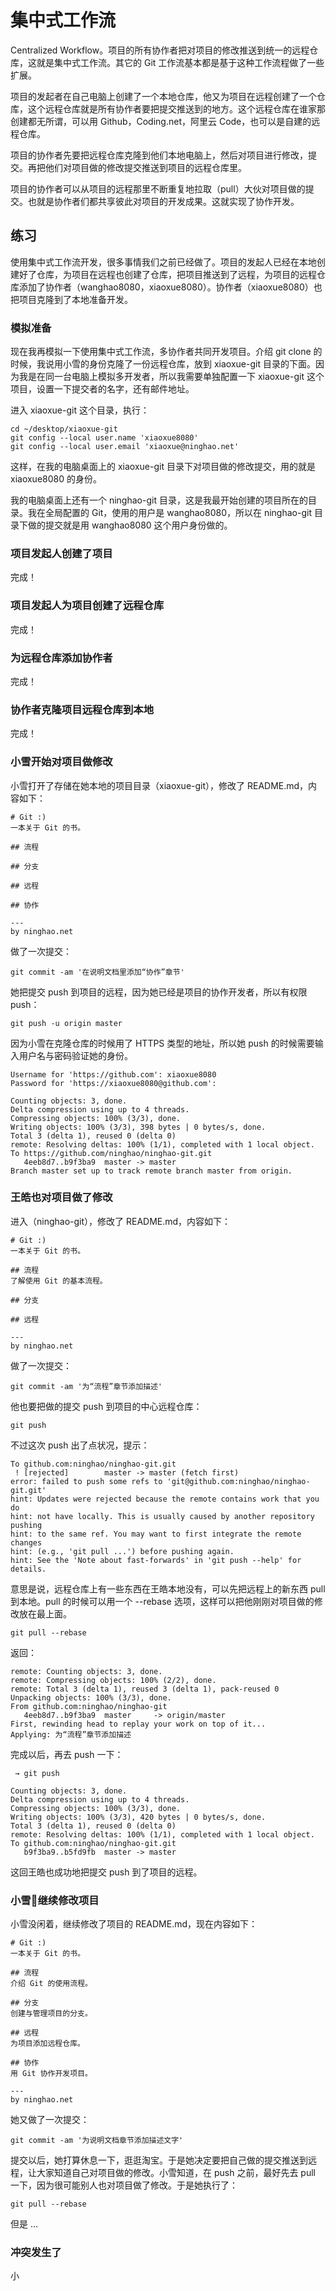 # 集中式工作流

Centralized Workflow。项目的所有协作者把对项目的修改推送到统一的远程仓库，这就是集中式工作流。其它的 Git 工作流基本都是基于这种工作流程做了一些扩展。

项目的发起者在自己电脑上创建了一个本地仓库，他又为项目在远程创建了一个仓库，这个远程仓库就是所有协作者要把提交推送到的地方。这个远程仓库在谁家那创建都无所谓，可以用 Github，Coding.net，阿里云 Code，也可以是自建的远程仓库。

项目的协作者先要把远程仓库克隆到他们本地电脑上，然后对项目进行修改，提交。再把他们对项目做的修改提交推送到项目的远程仓库里。

项目的协作者可以从项目的远程那里不断重复地拉取（pull）大伙对项目做的提交。也就是协作者们都共享彼此对项目的开发成果。这就实现了协作开发。

## 练习

使用集中式工作流开发，很多事情我们之前已经做了。项目的发起人已经在本地创建好了仓库，为项目在远程也创建了仓库，把项目推送到了远程，为项目的远程仓库添加了协作者（wanghao8080，xiaoxue8080）。协作者（xiaoxue8080）也把项目克隆到了本地准备开发。

### 模拟准备

现在我再模拟一下使用集中式工作流，多协作者共同开发项目。介绍  git clone 的时候，我说用小雪的身份克隆了一份远程仓库，放到 xiaoxue-git 目录的下面。因为我是在同一台电脑上模拟多开发者，所以我需要单独配置一下 xiaoxue-git 这个项目，设置一下提交者的名字，还有邮件地址。

进入 xiaoxue-git 这个目录，执行：

```
cd ~/desktop/xiaoxue-git
git config --local user.name 'xiaoxue8080'
git config --local user.email 'xiaoxue@ninghao.net'
```

这样，在我的电脑桌面上的 xiaoxue-git 目录下对项目做的修改提交，用的就是 xiaoxue8080 的身份。

我的电脑桌面上还有一个 ninghao-git 目录，这是我最开始创建的项目所在的目录。我在全局配置的 Git，使用的用户是 wanghao8080，所以在 ninghao-git 目录下做的提交就是用 wanghao8080 这个用户身份做的。

### 项目发起人创建了项目

完成！

### 项目发起人为项目创建了远程仓库

完成！

### 为远程仓库添加协作者

完成！

### 协作者克隆项目远程仓库到本地

完成！

### 小雪开始对项目做修改

小雪打开了存储在她本地的项目目录（xiaoxue-git），修改了 README.md，内容如下：

```
# Git :)
一本关于 Git 的书。

## 流程

## 分支

## 远程

## 协作

---
by ninghao.net
```

做了一次提交：

```
git commit -am '在说明文档里添加“协作”章节'
```

她把提交 push 到项目的远程，因为她已经是项目的协作开发者，所以有权限 push：

```
git push -u origin master
```

因为小雪在克隆仓库的时候用了 HTTPS 类型的地址，所以她 push 的时候需要输入用户名与密码验证她的身份。

```
Username for 'https://github.com': xiaoxue8080
Password for 'https://xiaoxue8080@github.com': 

Counting objects: 3, done.
Delta compression using up to 4 threads.
Compressing objects: 100% (3/3), done.
Writing objects: 100% (3/3), 398 bytes | 0 bytes/s, done.
Total 3 (delta 1), reused 0 (delta 0)
remote: Resolving deltas: 100% (1/1), completed with 1 local object.
To https://github.com/ninghao/ninghao-git.git
   4eeb8d7..b9f3ba9  master -> master
Branch master set up to track remote branch master from origin.
```

### 王皓也对项目做了修改

进入（ninghao-git），修改了 README.md，内容如下：

```
# Git :)
一本关于 Git 的书。

## 流程
了解使用 Git 的基本流程。 

## 分支

## 远程

---
by ninghao.net
```

做了一次提交：

```
git commit -am '为“流程”章节添加描述'
```

他也要把做的提交 push 到项目的中心远程仓库：

```
git push
```

不过这次 push 出了点状况，提示：

```
To github.com:ninghao/ninghao-git.git
 ! [rejected]        master -> master (fetch first)
error: failed to push some refs to 'git@github.com:ninghao/ninghao-git.git'
hint: Updates were rejected because the remote contains work that you do
hint: not have locally. This is usually caused by another repository pushing
hint: to the same ref. You may want to first integrate the remote changes
hint: (e.g., 'git pull ...') before pushing again.
hint: See the 'Note about fast-forwards' in 'git push --help' for details.
```

意思是说，远程仓库上有一些东西在王皓本地没有，可以先把远程上的新东西 pull 到本地。pull 的时候可以用一个 --rebase 选项，这样可以把他刚刚对项目做的修改放在最上面。

```
git pull --rebase
```

返回：

```
remote: Counting objects: 3, done.
remote: Compressing objects: 100% (2/2), done.
remote: Total 3 (delta 1), reused 3 (delta 1), pack-reused 0
Unpacking objects: 100% (3/3), done.
From github.com:ninghao/ninghao-git
   4eeb8d7..b9f3ba9  master     -> origin/master
First, rewinding head to replay your work on top of it...
Applying: 为“流程”章节添加描述
```

完成以后，再去 push 一下：

```
 → git push

Counting objects: 3, done.
Delta compression using up to 4 threads.
Compressing objects: 100% (3/3), done.
Writing objects: 100% (3/3), 420 bytes | 0 bytes/s, done.
Total 3 (delta 1), reused 0 (delta 0)
remote: Resolving deltas: 100% (1/1), completed with 1 local object.
To github.com:ninghao/ninghao-git.git
   b9f3ba9..b5fd9fb  master -> master
```

这回王皓也成功地把提交 push 到了项目的远程。

### 小雪继续修改项目

小雪没闲着，继续修改了项目的 README.md，现在内容如下：

```
# Git :)
一本关于 Git 的书。

## 流程
介绍 Git 的使用流程。

## 分支
创建与管理项目的分支。

## 远程
为项目添加远程仓库。

## 协作
用 Git 协作开发项目。

---
by ninghao.net

```

她又做了一次提交：

```
git commit -am '为说明文档章节添加描述文字'
```

提交以后，她打算休息一下，逛逛淘宝。于是她决定要把自己做的提交推送到远程，让大家知道自己对项目做的修改。小雪知道，在 push 之前，最好先去 pull 一下，因为很可能别人也对项目做了修改。于是她执行了：

```
git pull --rebase
```

但是 ... 

### 冲突发生了

小



